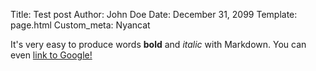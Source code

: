 Title: Test post
Author: John Doe
Date: December 31, 2099
Template: page.html
Custom_meta: Nyancat

It's very easy to produce words **bold** and *italic* with Markdown.
You can even [link to Google!](http://google.com)
